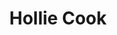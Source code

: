 ---
title: "Hollie Cook"
summary: "Hollie Cook is a British singer and keyboardist. She was part of the final line-up of all-female punk/reggae band the Slits. From 2010, Cook has also had a career as solo artist working with producer and songwriter Prince Fatty. In 2011, she released her first and self-titled reggae album Hollie Cook. She calls her own music \"tropical pop\", and has a passion for reggae and female rocksteady and reggae singers, such as Janet Kay and Phyllis Dillon, combined with classic 1960s girl groups."
image: "hollie-cook.jpg"
apple_music_artist_url: "https://music.apple.com/gb/artist/hollie-cook/420686470"
wikipedia_url: "https://en.wikipedia.org/wiki/Hollie_Cook"
---